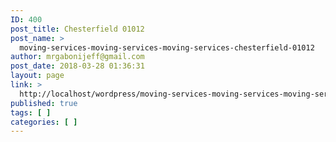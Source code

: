 ```yaml
---
ID: 400
post_title: Chesterfield 01012
post_name: >
  moving-services-moving-services-moving-services-chesterfield-01012
author: mrgabonijeff@gmail.com
post_date: 2018-03-28 01:36:31
layout: page
link: >
  http://localhost/wordpress/moving-services-moving-services-moving-services-chesterfield-01012/
published: true
tags: [ ]
categories: [ ]
---
```

